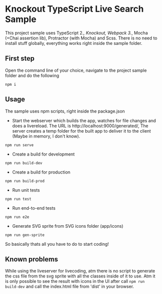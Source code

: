 # Knockout TypeScript Live Search Sample
This project sample uses TypeScript 2.*, Knockout, Webpack 3.*, Mocha (+Chai assertion lib), Protractor (with Mocha) and Scss.
There is no need to install stuff globally, everything works right inside the sample folder.


## First step
Open the command line of your choice, navigate to the project sample folder and do the following
```
npm i
```

## Usage
The sample uses npm scripts, right inside the package.json

* Start the webserver which builds the app, watches for file changes and does a livereload.
The URL is http://localhost:9000/generated/, The server creates a temp folder for the built app
to deliver it to the client (Maybe in memory, I don't know).
```
npm run serve
```

* Create a build for development
```
npm run build-dev
```

* Create a build for production
```
npm run build-prod
```

* Run unit tests
```
npm run test
```

* Run end-to-end tests
```
npm run e2e
```

* Generate SVG sprite from SVG icons folder (app/icons)
```
npm run gen-sprite
```


So basically thats all you have to do to start coding!

## Known problems
While using the liveserver for livecoding, atm there is no script to generate the css file from the svg sprite
with all the classes inside of it to use. Atm it is only possible to see the result with icons in the UI after call
`npm run build-dev` and call the index.html file from 'dist' in your browser.